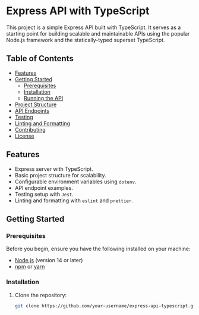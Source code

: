 # Express API with TypeScript

This project is a simple Express API built with TypeScript. It serves as a starting point for building scalable and maintainable APIs using the popular Node.js framework and the statically-typed superset TypeScript.

## Table of Contents

- [Features](#features)
- [Getting Started](#getting-started)
  - [Prerequisites](#prerequisites)
  - [Installation](#installation)
  - [Running the API](#running-the-api)
- [Project Structure](#project-structure)
- [API Endpoints](#api-endpoints)
- [Testing](#testing)
- [Linting and Formatting](#linting-and-formatting)
- [Contributing](#contributing)
- [License](#license)

## Features

- Express server with TypeScript.
- Basic project structure for scalability.
- Configurable environment variables using `dotenv`.
- API endpoint examples.
- Testing setup with `Jest`.
- Linting and formatting with `eslint` and `prettier`.

## Getting Started

### Prerequisites

Before you begin, ensure you have the following installed on your machine:

- [Node.js](https://nodejs.org/) (version 14 or later)
- [npm](https://www.npmjs.com/) or [yarn](https://yarnpkg.com/)

### Installation

1. Clone the repository:

   ```bash
   git clone https://github.com/your-username/express-api-typescript.git
   ```
